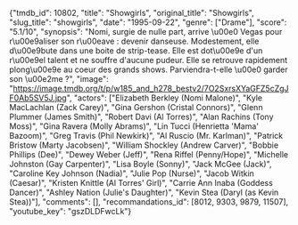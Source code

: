 {"tmdb_id": 10802, "title": "Showgirls", "original_title": "Showgirls", "slug_title": "showgirls", "date": "1995-09-22", "genre": ["Drame"], "score": "5.1/10", "synopsis": "Nomi, surgie de nulle part, arrive \u00e0 Vegas pour r\u00e9aliser son r\u00eave : devenir danseuse. Modestement, elle d\u00e9bute dans une boite de strip-tease. Elle est dot\u00e9e d'un r\u00e9el talent et ne souffre d'aucune pudeur. Elle se retrouve rapidement plong\u00e9e au coeur des grands shows. Parviendra-t-elle \u00e0 garder son \u00e2me ?", "image": "https://image.tmdb.org/t/p/w185_and_h278_bestv2/7O2SxrsXYaGFZ5cZgJF0Ab5SV5J.jpg", "actors": ["Elizabeth Berkley (Nomi Malone)", "Kyle MacLachlan (Zack Carey)", "Gina Gershon (Cristal Connors)", "Glenn Plummer (James Smith)", "Robert Davi (Al Torres)", "Alan Rachins (Tony Moss)", "Gina Ravera (Molly Abrams)", "Lin Tucci (Henrietta 'Mama' Bazoom)", "Greg Travis (Phil Newkirk)", "Al Ruscio (Mr. Karlman)", "Patrick Bristow (Marty Jacobsen)", "William Shockley (Andrew Carver)", "Bobbie Phillips (Dee)", "Dewey Weber (Jeff)", "Rena Riffel (Penny/Hope)", "Michelle Johnston (Gay Carpenter)", "Lisa Boyle (Sonny)", "Jack McGee (Jack)", "Caroline Key Johnson (Nadia)", "Julie Pop (Nurse)", "Jacob Witkin (Caesar)", "Kristen Knittle (Al Torres' Girl)", "Carrie Ann Inaba (Goddess Dancer)", "Ashley Nation (Julie's Daughter)", "Kevin Stea (Daryl (as Kevin Stea))"], "comments": [], "recommandations_id": [8012, 9303, 9879, 11507], "youtube_key": "gszDLDFwcLk"}